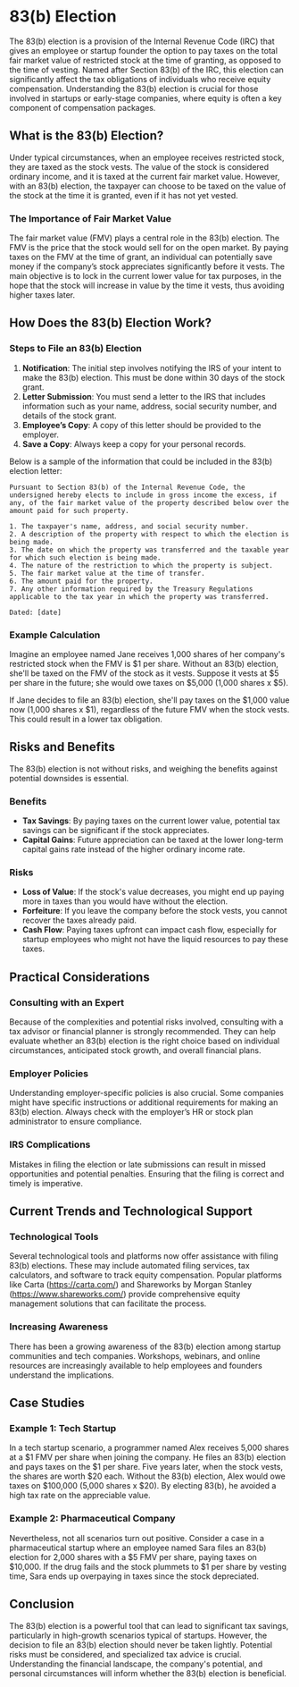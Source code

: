 # 83(b) Election

The 83(b) election is a provision of the Internal Revenue Code (IRC) that gives an employee or startup founder the option to pay taxes on the total fair market value of restricted stock at the time of granting, as opposed to the time of vesting. Named after Section 83(b) of the IRC, this election can significantly affect the tax obligations of individuals who receive equity compensation. Understanding the 83(b) election is crucial for those involved in startups or early-stage companies, where equity is often a key component of compensation packages.

## What is the 83(b) Election?

Under typical circumstances, when an employee receives restricted stock, they are taxed as the stock vests. The value of the stock is considered ordinary income, and it is taxed at the current fair market value. However, with an 83(b) election, the taxpayer can choose to be taxed on the value of the stock at the time it is granted, even if it has not yet vested.

### The Importance of Fair Market Value

The fair market value (FMV) plays a central role in the 83(b) election. The FMV is the price that the stock would sell for on the open market. By paying taxes on the FMV at the time of grant, an individual can potentially save money if the company’s stock appreciates significantly before it vests. The main objective is to lock in the current lower value for tax purposes, in the hope that the stock will increase in value by the time it vests, thus avoiding higher taxes later.

## How Does the 83(b) Election Work?

### Steps to File an 83(b) Election

1. **Notification**: The initial step involves notifying the IRS of your intent to make the 83(b) election. This must be done within 30 days of the stock grant.
2. **Letter Submission**: You must send a letter to the IRS that includes information such as your name, address, social security number, and details of the stock grant.
3. **Employee’s Copy**: A copy of this letter should be provided to the employer.
4. **Save a Copy**: Always keep a copy for your personal records.
   
Below is a sample of the information that could be included in the 83(b) election letter:

```
Pursuant to Section 83(b) of the Internal Revenue Code, the undersigned hereby elects to include in gross income the excess, if any, of the fair market value of the property described below over the amount paid for such property.

1. The taxpayer's name, address, and social security number.
2. A description of the property with respect to which the election is being made.
3. The date on which the property was transferred and the taxable year for which such election is being made.
4. The nature of the restriction to which the property is subject.
5. The fair market value at the time of transfer.
6. The amount paid for the property.
7. Any other information required by the Treasury Regulations applicable to the tax year in which the property was transferred.

Dated: [date]
```

### Example Calculation

Imagine an employee named Jane receives 1,000 shares of her company's restricted stock when the FMV is $1 per share. Without an 83(b) election, she'll be taxed on the FMV of the stock as it vests. Suppose it vests at $5 per share in the future; she would owe taxes on $5,000 (1,000 shares x $5).

If Jane decides to file an 83(b) election, she'll pay taxes on the $1,000 value now (1,000 shares x $1), regardless of the future FMV when the stock vests. This could result in a lower tax obligation.

## Risks and Benefits

The 83(b) election is not without risks, and weighing the benefits against potential downsides is essential.

### Benefits

- **Tax Savings**: By paying taxes on the current lower value, potential tax savings can be significant if the stock appreciates.
- **Capital Gains**: Future appreciation can be taxed at the lower long-term capital gains rate instead of the higher ordinary income rate.

### Risks

- **Loss of Value**: If the stock's value decreases, you might end up paying more in taxes than you would have without the election.
- **Forfeiture**: If you leave the company before the stock vests, you cannot recover the taxes already paid.
- **Cash Flow**: Paying taxes upfront can impact cash flow, especially for startup employees who might not have the liquid resources to pay these taxes.

## Practical Considerations

### Consulting with an Expert

Because of the complexities and potential risks involved, consulting with a tax advisor or financial planner is strongly recommended. They can help evaluate whether an 83(b) election is the right choice based on individual circumstances, anticipated stock growth, and overall financial plans.

### Employer Policies

Understanding employer-specific policies is also crucial. Some companies might have specific instructions or additional requirements for making an 83(b) election. Always check with the employer’s HR or stock plan administrator to ensure compliance.

### IRS Complications

Mistakes in filing the election or late submissions can result in missed opportunities and potential penalties. Ensuring that the filing is correct and timely is imperative.

## Current Trends and Technological Support

### Technological Tools

Several technological tools and platforms now offer assistance with filing 83(b) elections. These may include automated filing services, tax calculators, and software to track equity compensation. Popular platforms like Carta (https://carta.com/) and Shareworks by Morgan Stanley (https://www.shareworks.com/) provide comprehensive equity management solutions that can facilitate the process.

### Increasing Awareness

There has been a growing awareness of the 83(b) election among startup communities and tech companies. Workshops, webinars, and online resources are increasingly available to help employees and founders understand the implications.

## Case Studies

### Example 1: Tech Startup

In a tech startup scenario, a programmer named Alex receives 5,000 shares at a $1 FMV per share when joining the company. He files an 83(b) election and pays taxes on the $1 per share. Five years later, when the stock vests, the shares are worth $20 each. Without the 83(b) election, Alex would owe taxes on $100,000 (5,000 shares x $20). By electing 83(b), he avoided a high tax rate on the appreciable value.

### Example 2: Pharmaceutical Company

Nevertheless, not all scenarios turn out positive. Consider a case in a pharmaceutical startup where an employee named Sara files an 83(b) election for 2,000 shares with a $5 FMV per share, paying taxes on $10,000. If the drug fails and the stock plummets to $1 per share by vesting time, Sara ends up overpaying in taxes since the stock depreciated.

## Conclusion

The 83(b) election is a powerful tool that can lead to significant tax savings, particularly in high-growth scenarios typical of startups. However, the decision to file an 83(b) election should never be taken lightly. Potential risks must be considered, and specialized tax advice is crucial. Understanding the financial landscape, the company's potential, and personal circumstances will inform whether the 83(b) election is beneficial.